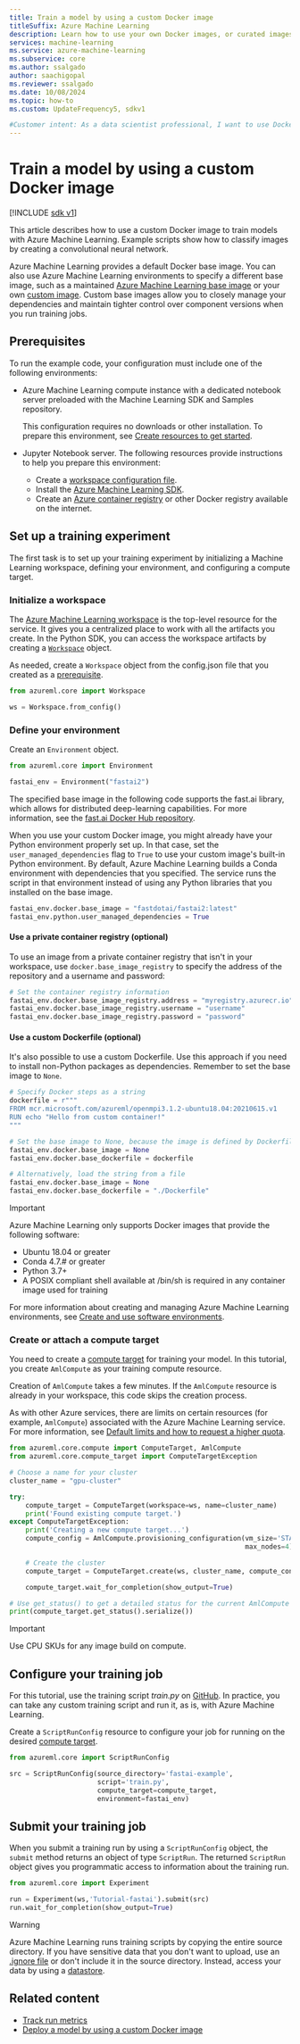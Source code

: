 ```yaml
---
title: Train a model by using a custom Docker image
titleSuffix: Azure Machine Learning
description: Learn how to use your own Docker images, or curated images from Microsoft, to train models in Azure Machine Learning.
services: machine-learning
ms.service: azure-machine-learning
ms.subservice: core
ms.author: ssalgado
author: saachigopal
ms.reviewer: ssalgado
ms.date: 10/08/2024
ms.topic: how-to
ms.custom: UpdateFrequency5, sdkv1

#Customer intent: As a data scientist professional, I want to use Docker or other curated images in Azure Machine Learning, so I can train models.
---
```


# Train a model by using a custom Docker image

[!INCLUDE [sdk v1](../includes/machine-learning-sdk-v1.md)]

This article describes how to use a custom Docker image to train models with Azure Machine Learning. Example scripts show how to classify images by creating a convolutional neural network. 

Azure Machine Learning provides a default Docker base image. You can also use Azure Machine Learning environments to specify a different base image, such as a maintained [Azure Machine Learning base image](https://github.com/Azure/AzureML-Containers) or your own [custom image](../how-to-deploy-custom-container.md). Custom base images allow you to closely manage your dependencies and maintain tighter control over component versions when you run training jobs.

## Prerequisites

To run the example code, your configuration must include one of the following environments:

- Azure Machine Learning compute instance with a dedicated notebook server preloaded with the Machine Learning SDK and Samples repository.

   This configuration requires no downloads or other installation. To prepare this environment, see [Create resources to get started](../quickstart-create-resources.md).

- Jupyter Notebook server. The following resources provide instructions to help you prepare this environment:

   - Create a [workspace configuration file](../how-to-configure-environment.md#local-and-dsvm-only-create-a-workspace-configuration-file).
   - Install the [Azure Machine Learning SDK](/python/api/overview/azure/ml/install).
   - Create an [Azure container registry](/azure/container-registry/) or other Docker registry available on the internet.

## Set up a training experiment

The first task is to set up your training experiment by initializing a Machine Learning workspace, defining your environment, and configuring a compute target.

### Initialize a workspace

The [Azure Machine Learning workspace](../concept-workspace.md) is the top-level resource for the service. It gives you a centralized place to work with all the artifacts you create. In the Python SDK, you can access the workspace artifacts by creating a [`Workspace`](/python/api/azureml-core/azureml.core.workspace.workspace) object.

As needed, create a `Workspace` object from the config.json file that you created as a [prerequisite](#prerequisites).

```Python
from azureml.core import Workspace

ws = Workspace.from_config()
```

### Define your environment

Create an `Environment` object.

```python
from azureml.core import Environment

fastai_env = Environment("fastai2")
```

The specified base image in the following code supports the fast.ai library, which allows for distributed deep-learning capabilities. For more information, see the [fast.ai Docker Hub repository](https://hub.docker.com/u/fastdotai). 

When you use your custom Docker image, you might already have your Python environment properly set up. In that case, set the `user_managed_dependencies` flag to `True` to use your custom image's built-in Python environment. By default, Azure Machine Learning builds a Conda environment with dependencies that you specified. The service runs the script in that environment instead of using any Python libraries that you installed on the base image.

```python
fastai_env.docker.base_image = "fastdotai/fastai2:latest"
fastai_env.python.user_managed_dependencies = True
```

#### Use a private container registry (optional)

To use an image from a private container registry that isn't in your workspace, use `docker.base_image_registry` to specify the address of the repository and a username and password:

```python
# Set the container registry information
fastai_env.docker.base_image_registry.address = "myregistry.azurecr.io"
fastai_env.docker.base_image_registry.username = "username"
fastai_env.docker.base_image_registry.password = "password"
```

#### Use a custom Dockerfile (optional)

It's also possible to use a custom Dockerfile. Use this approach if you need to install non-Python packages as dependencies. Remember to set the base image to `None`.

```python 
# Specify Docker steps as a string
dockerfile = r"""
FROM mcr.microsoft.com/azureml/openmpi3.1.2-ubuntu18.04:20210615.v1
RUN echo "Hello from custom container!"
"""

# Set the base image to None, because the image is defined by Dockerfile
fastai_env.docker.base_image = None
fastai_env.docker.base_dockerfile = dockerfile

# Alternatively, load the string from a file
fastai_env.docker.base_image = None
fastai_env.docker.base_dockerfile = "./Dockerfile"
```

> [!IMPORTANT]
> Azure Machine Learning only supports Docker images that provide the following software:
> * Ubuntu 18.04 or greater
> * Conda 4.7.# or greater
> * Python 3.7+
> * A POSIX compliant shell available at /bin/sh is required in any container image used for training

For more information about creating and managing Azure Machine Learning environments, see [Create and use software environments](../how-to-use-environments.md). 

### Create or attach a compute target

You need to create a [compute target](concept-azure-machine-learning-architecture.md#compute-targets) for training your model. In this tutorial, you create `AmlCompute` as your training compute resource.

Creation of `AmlCompute` takes a few minutes. If the `AmlCompute` resource is already in your workspace, this code skips the creation process.

As with other Azure services, there are limits on certain resources (for example, `AmlCompute`) associated with the Azure Machine Learning service. For more information, see [Default limits and how to request a higher quota](../how-to-manage-quotas.md).

```python
from azureml.core.compute import ComputeTarget, AmlCompute
from azureml.core.compute_target import ComputeTargetException

# Choose a name for your cluster
cluster_name = "gpu-cluster"

try:
    compute_target = ComputeTarget(workspace=ws, name=cluster_name)
    print('Found existing compute target.')
except ComputeTargetException:
    print('Creating a new compute target...')
    compute_config = AmlCompute.provisioning_configuration(vm_size='STANDARD_NC6',
                                                           max_nodes=4)

    # Create the cluster
    compute_target = ComputeTarget.create(ws, cluster_name, compute_config)

    compute_target.wait_for_completion(show_output=True)

# Use get_status() to get a detailed status for the current AmlCompute
print(compute_target.get_status().serialize())
```

> [!IMPORTANT]
> Use CPU SKUs for any image build on compute. 

## Configure your training job

For this tutorial, use the training script *train.py* on [GitHub](https://github.com/Azure/azureml-examples/blob/v1-archive/v1/python-sdk/workflows/train/fastai/pets/src/train.py). In practice, you can take any custom training script and run it, as is, with Azure Machine Learning.

Create a `ScriptRunConfig` resource to configure your job for running on the desired [compute target](how-to-set-up-training-targets.md).

```python
from azureml.core import ScriptRunConfig

src = ScriptRunConfig(source_directory='fastai-example',
                      script='train.py',
                      compute_target=compute_target,
                      environment=fastai_env)
```

## Submit your training job

When you submit a training run by using a `ScriptRunConfig` object, the `submit` method returns an object of type `ScriptRun`. The returned `ScriptRun` object gives you programmatic access to information about the training run. 

```python
from azureml.core import Experiment

run = Experiment(ws,'Tutorial-fastai').submit(src)
run.wait_for_completion(show_output=True)
```

> [!WARNING]
> Azure Machine Learning runs training scripts by copying the entire source directory. If you have sensitive data that you don't want to upload, use an [.ignore file](../concept-train-machine-learning-model.md#understand-what-happens-when-you-submit-a-training-job) or don't include it in the source directory. Instead, access your data by using a [datastore](/python/api/azureml-core/azureml.data).

## Related content

* [Track run metrics](../how-to-log-view-metrics.md)
* [Deploy a model by using a custom Docker image](../how-to-deploy-custom-container.md)
